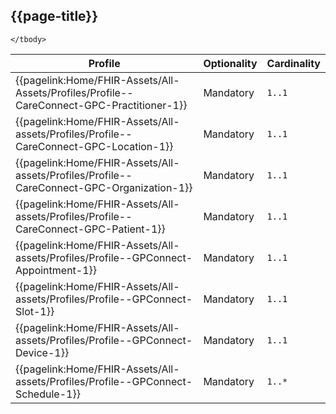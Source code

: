 ## {{page-title}}

<table data-responsive>
    <thead>
        <tr>
            <th>Profile</th>
            <th>Optionality</th>
            <th data-no-sort>Cardinality</th>
        </tr>
    </thead>
    <tbody>
        <!-- ITK-Message-Bundle-1 -->
        <tr>
            <td class="nhsd-t-body">
                {{pagelink:Home/FHIR-Assets/All-Assets/Profiles/Profile--CareConnect-GPC-Practitioner-1}}
            </td>
            <td class="nhsd-t-body"><span class="mro-circle mandatory"></span> Mandatory</td>
            <td class="nhsd-t-body"><code>1..1</code></td>
        </tr>
        <!-- ITK-MessageHeader-2 -->
        <tr>
            <td class="nhsd-t-body">
                {{pagelink:Home/FHIR-Assets/All-assets/Profiles/Profile--CareConnect-GPC-Location-1}}
            </td>
            <td class="nhsd-t-body"><span class="mro-circle mandatory"></span> Mandatory</td>
            <td class="nhsd-t-body"><code>1..1</code></td>
        </tr>
        <!-- ITK-CareConenct-Header-Organization-1 -->
        <tr>
            <td class="nhsd-t-body">
                {{pagelink:Home/FHIR-Assets/All-assets/Profiles/Profile--CareConnect-GPC-Organization-1}}
            </td>
            <td class="nhsd-t-body"><span class="mro-circle mandatory"></span> Mandatory</td>
            <td class="nhsd-t-body"><code>1..1</code></td>
        </tr>
        <!-- ITK-DocumentBundle-1 -->
        <tr>
            <td class="nhsd-t-body">
                {{pagelink:Home/FHIR-Assets/All-assets/Profiles/Profile--CareConnect-GPC-Patient-1}}
            </td>
            <td class="nhsd-t-body"><span class="mro-circle mandatory"></span> Mandatory</td>
            <td class="nhsd-t-body"><code>1..1</code></td>
        </tr>
        <!-- CareConnect-Composition-1 -->
        <tr>
            <td class="nhsd-t-body">
                {{pagelink:Home/FHIR-Assets/All-assets/Profiles/Profile--GPConnect-Appointment-1}}
            </td>
            <td class="nhsd-t-body"><span class="mro-circle mandatory"></span> Mandatory</td>
            <td class="nhsd-t-body"><code>1..1</code></td>
        </tr>
        <!-- CareConnect-Patient-1 -->
        <tr>
            <td class="nhsd-t-body">
                {{pagelink:Home/FHIR-Assets/All-assets/Profiles/Profile--GPConnect-Slot-1}}
            </td>
            <td class="nhsd-t-body"><span class="mro-circle mandatory"></span> Mandatory</td>
            <td class="nhsd-t-body"><code>1..1</code></td>
        </tr>
        <!-- CareConnect-Organization-1 -->
        <tr>
            <td class="nhsd-t-body">
                {{pagelink:Home/FHIR-Assets/All-assets/Profiles/Profile--GPConnect-Device-1}}
            </td>
            <td class="nhsd-t-body"><span class="mro-circle mandatory"></span> Mandatory</td>
            <td class="nhsd-t-body"><code>1..1</code></td>
        </tr>
        <!-- ITK-Attachment-Binary-1 -->
        <tr>
            <td class="nhsd-t-body">
                {{pagelink:Home/FHIR-Assets/All-assets/Profiles/Profile--GPConnect-Schedule-1}}
            </td>
            <td class="nhsd-t-body"><span class="mro-circle mandatory"></span> Mandatory</td>
            <td class="nhsd-t-body"><code>1..*</code></td>
        </tr>
 
    </tbody>
</table>